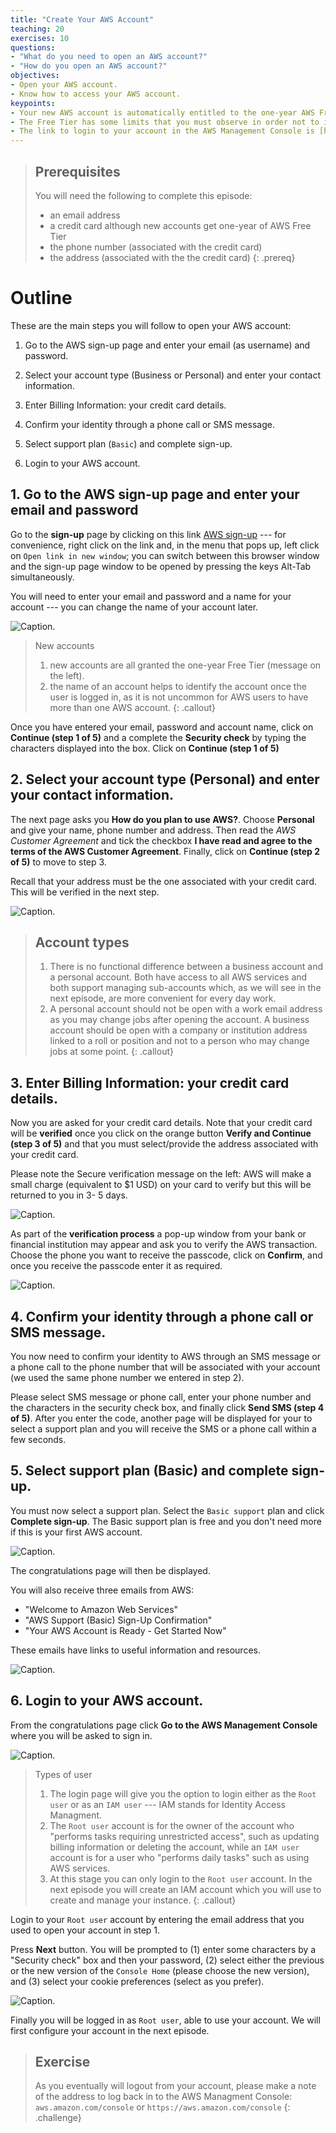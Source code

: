 ```yaml
---
title: "Create Your AWS Account"
teaching: 20
exercises: 10
questions: 
- "What do you need to open an AWS account?"
- "How do you open an AWS account?"
objectives:
- Open your AWS account. 
- Know how to access your AWS account.
keypoints:
- Your new AWS account is automatically entitled to the one-year AWS Free Tier.
- The Free Tier has some limits that you must observe in order not to incur unwanted costs.
- The link to login to your account in the AWS Management Console is [https://aws.amazon.com/console](https://aws.amazon.com/console)
---
```

> ## Prerequisites
> You will need the following to complete this episode: 
> - an email address
> - a credit card although new accounts get one-year of AWS Free Tier
> - the phone number (associated with the credit card)
> - the address (associated with the the credit card)
{: .prereq}

# Outline
These are the main steps you will follow to open your AWS account:

1. Go to the AWS sign-up page and enter your email (as username) and password.

2. Select your account type (Business or Personal) and enter your contact information.

3. Enter Billing Information: your credit card details.

4. Confirm your identity through a phone call or SMS message.

5. Select support plan (`Basic`) and complete sign-up.

6. Login to your AWS account.

## 1. Go to the AWS sign-up page and enter your email and password

Go to the **sign-up** page by clicking on this link [AWS sign-up](https://portal.aws.amazon.com/billing/signup#/start) --- for convenience, right click on the link and, in the menu that pops up, left click on `Open link in new window`; you can switch between this browser window and the sign-up page window to be opened by pressing the keys Alt-Tab simultaneously. 

You will need to enter your email and password and a name for your account --- you can change the name of your account later.

![Caption.](../fig/open-acc04-signup-page-filled.PNG.jpg "The Sign up for AWS page showing the boxes for your email address, password and account name")

> New accounts
> 1. new accounts are all granted the one-year Free Tier (message on the left).
> 2. the name of an account helps to identify the account once the user is logged in, as it is not uncommon for AWS users to have more than one AWS account.
{: .callout}

Once you have entered your email, password and account name, click on **Continue (step 1 of 5)** and a complete the **Security check** by typing the characters displayed into the box. Click on **Continue (step 1 of 5)**

## 2. Select your account type (Personal) and enter your contact information.
The next page asks you **How do you plan to use AWS?**. Choose **Personal** and give your name, phone number and address. Then read the *AWS Customer Agreement* and tick the checkbox **I have read and agree to the terms of the AWS Customer Agreement**. Finally, click on **Continue (step 2 of 5)** to move to step 3.

Recall that your address must be the one associated with your credit card. This will be verified in the next step. 

![Caption.](../fig/open-acc07-signup-page-contact-details1.PNG.jpg "The Sign up for AWS page the selection between the business and personal accounts and boxes for you name and phone number")

> ## Account types
> 1. There is no functional difference between a business account and a personal account. Both have access to all AWS services and both support managing sub-accounts which, as we will see in the next episode, are more convenient for every day work. 
> 2. A personal account should not be open with a work email address as you may change jobs after opening the account. A business account should be open with a company or institution address linked to a roll or position and not to a person who may change jobs at some point. 
{: .callout}

## 3. Enter Billing Information: your credit card details.

Now you are asked for your credit card details. Note that your credit card will be **verified** once you click on the orange button **Verify and Continue (step 3 of 5)** and that you must select/provide the address associated with your credit card.

Please note the Secure verification message on the left: AWS will make a small charge (equivalent to $1 USD) on your card to verify but this will be returned to you in 3- 5 days.

![Caption.](../fig/open-acc10-signup-page-filling-card-details.PNG.jpg "The Sign up for AWS page showing the boxes billing information")

As part of the **verification process** a pop-up window from your bank or financial institution may appear and ask you to verify the AWS transaction.  Choose the phone you want to receive the passcode, click on **Confirm**, and once you receive the passcode enter it as required. 

![Caption.](../fig/open-acc11-signup-page-validating-card.jpg "the pop up window asking you to verify the transaction")

## 4. Confirm your identity through a phone call or SMS message.

You now need to confirm your identity to AWS through an SMS message or a phone call to the phone number that will be associated with your account (we used the same phone number we entered in step 2). 

Please select SMS message or phone call, enter your phone number and the characters in the security check box, and finally click **Send SMS (step 4 of 5)**. After you enter the code, another page will be displayed for your to select a support plan and you will receive the SMS or a phone call within a few seconds.


## 5. Select support plan (**Basic**) and complete sign-up.

You must now select a support plan. Select the `Basic support` plan and click **Complete sign-up**.  The Basic support plan is free and you don't need more if this is your first AWS account.

![Caption.](../fig/open-acc16signup-page-select-support-plan3.png "The support pan selection page showing the Basic Support - Free option beling selected")

The congratulations page will then be displayed.

You will also receive three emails from AWS: 

- "Welcome to Amazon Web Services"
- "AWS Support (Basic) Sign-Up Confirmation"
- "Your AWS Account is Ready - Get Started Now"

These emails have links to useful information and resources.

![Caption.](../fig/open-acc17signup-page-finished-congratulations.jpg "The congratulations page. It includes a button to Go to the AWS Management Console")

## 6. Login to your AWS account.

From the congratulations page click **Go to the AWS Management Console** where you will be asked to sign in.

![Caption.](../fig/using-acc01-signingin-as-root-page.PNG.jpg "The sign in page showing the options to choose Root user or IAM user")

> Types of user
> 1. The login page will give you the option to login either as the `Root user` or as an `IAM user` --- IAM stands for Identity Access Managment. 
> 2. The `Root user` account is for the owner of the account who "performs tasks requiring unrestricted access", such as updating billing information or deleting the account, while an `IAM user` account is for a user who "performs daily tasks" such as using AWS services. 
> 3. At this stage you can only login to the `Root user` account. In the next episode you will create an IAM account which you will use to create and manage your instance.
{: .callout}

Login to your `Root user` account by entering the email address that you used to open your account in step 1. 

Press **Next** button. You will be prompted to (1) enter some characters by a "Security check" box and then your password, (2) select either the previous or the new version of the `Console Home` (please choose the new version), and (3) select your cookie preferences (select as you prefer). 

![Caption.](../fig/using-acc04-signedin-options-services-and-cookies.PNG.jpg "The AWS Management console after you have logged in")

Finally you will be logged in as `Root user`, able to use your account. We will first configure your account in the next episode.

> ## Exercise
> As you eventually will logout from your account, please make a note of the address to log back in to the AWS Managment Console: 
> `aws.amazon.com/console` or `https://aws.amazon.com/console`
{: .challenge}




